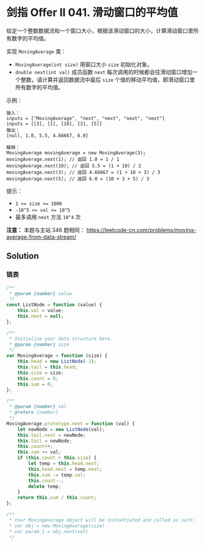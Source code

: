 # 剑指 Offer II 041. 滑动窗口的平均值

给定一个整数数据流和一个窗口大小，根据该滑动窗口的大小，计算滑动窗口里所有数字的平均值。

实现 `MovingAverage` 类：

-   `MovingAverage(int size)` 用窗口大小 `size` 初始化对象。
-   `double next(int val)` 成员函数 `next` 每次调用的时候都会往滑动窗口增加一个整数，请计算并返回数据流中最后 `size` 个值的移动平均值，即滑动窗口里所有数字的平均值。

示例：

```
输入：
inputs = ["MovingAverage", "next", "next", "next", "next"]
inputs = [[3], [1], [10], [3], [5]]
输出：
[null, 1.0, 5.5, 4.66667, 6.0]

解释：
MovingAverage movingAverage = new MovingAverage(3);
movingAverage.next(1); // 返回 1.0 = 1 / 1
movingAverage.next(10); // 返回 5.5 = (1 + 10) / 2
movingAverage.next(3); // 返回 4.66667 = (1 + 10 + 3) / 3
movingAverage.next(5); // 返回 6.0 = (10 + 3 + 5) / 3
```

提示：

-   `1 <= size <= 1000`
-   `-10^5 <= val <= 10^5`
-   最多调用 `next` 方法 `10^4` 次

**注意：** 本题与主站 346 题相同： https://leetcode-cn.com/problems/moving-average-from-data-stream/

## Solution

### 链表

```javascript
/**
 * @param {number} value
 */
const ListNode = function (value) {
    this.val = value;
    this.next = null;
};

/**
 * Initialize your data structure here.
 * @param {number} size
 */
var MovingAverage = function (size) {
    this.head = new ListNode(-1);
    this.tail = this.head;
    this.size = size;
    this.count = 0;
    this.sum = 0;
};

/**
 * @param {number} val
 * @return {number}
 */
MovingAverage.prototype.next = function (val) {
    let newNode = new ListNode(val);
    this.tail.next = newNode;
    this.tail = newNode;
    this.count++;
    this.sum += val;
    if (this.count > this.size) {
        let temp = this.head.next;
        this.head.next = temp.next;
        this.sum -= temp.val;
        this.count--;
        delete temp;
    }
    return this.sum / this.count;
};

/**
 * Your MovingAverage object will be instantiated and called as such:
 * var obj = new MovingAverage(size)
 * var param_1 = obj.next(val)
 */
```
